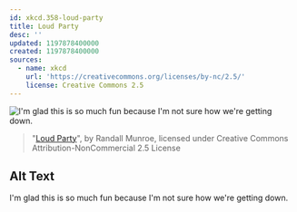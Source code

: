 ```yaml
---
id: xkcd.358-loud-party
title: Loud Party
desc: ''
updated: 1197878400000
created: 1197878400000
sources:
  - name: xkcd
    url: 'https://creativecommons.org/licenses/by-nc/2.5/'
    license: Creative Commons 2.5
---
```

![I'm glad this is so much fun because I'm not sure how we're getting down.](https://imgs.xkcd.com/comics/loud_party.png)
> "[Loud Party](https://xkcd.com/358/)", by Randall Munroe, licensed under Creative Commons Attribution-NonCommercial 2.5 License

## Alt Text
I'm glad this is so much fun because I'm not sure how we're getting down.
